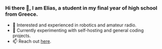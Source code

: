 ### Hi there 👋, I am Elias, a student in my final year of high school from Greece.

- 🔭 Interested and experienced in robotics and amateur radio.
- 🌱 Currently experimenting with self-hosting and general coding projects.
- 📫 Reach out [here](mailto:ilkringos@gmail.com).

<!--
**EliaKr/EliaKr** is a ✨ _special_ ✨ repository because its `README.md` (this file) appears on your GitHub profile.

Here are some ideas to get you started:

- 🔭 I’m currently working on ...
- 🌱 I’m currently learning ...
- 👯 I’m looking to collaborate on ...
- 🤔 I’m looking for help with ...
- 💬 Ask me about ...
- 📫 How to reach me: ...
- 😄 Pronouns: ...
- ⚡ Fun fact: ...
-->
